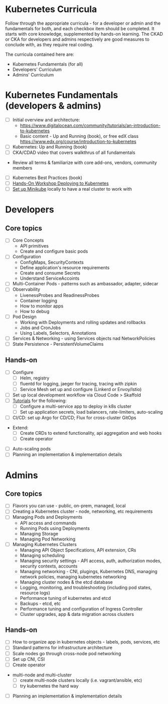 # Kubernetes Curricula

Follow through the appropriate curricula - for a developer or admin and the fundamentals for both, and each checkbox item should be completed. It starts with core knowledge, supplemented by hands-on learning. The CKAD or CKA for developers and admins respectively are good measures to conclude with, as they require real coding.
 
The curricula contained here are:

* Kubernetes Fundamentals (for all)
* Developers' Curriculum
* Admins' Curriculum

# Kubernetes Fundamentals (developers & admins)

- [ ] Initial overview and architecture:
    - https://www.digitalocean.com/community/tutorials/an-introduction-to-kubernetes
    - Basic content - Up and Running (book), or free edX class https://www.edx.org/course/introduction-to-kubernetes
- [ ] Kubernetes: Up and Running (book)
- [ ] CKA/CDAD video that covers walkthrus of all fundamentals
- Review all terms & familiarize with core add-ons, vendors, community members
- [ ] Kubernetes Best Practices (book)
- [ ] [Hands-On Workshop Deploying to Kubernetes]()
- [ ] [Set up Minikube](https://minikube.sigs.k8s.io/docs/) locally to have a real cluster to work with

# Developers 

## Core topics

* [ ] Core Concepts
    - API primitives
    - Create and configure basic pods
* [ ] Configuration
    - ConfigMaps, SecurityContexts
    - Define application's resource requirements
    - Create and consume Secrets
    - Understand ServiceAccoints
* [ ] Multi-Container Pods - patterns such as ambassador, adapter, sidecar
* [ ] Observability 
    - LivenessProbes and ReadinessProbes
    - Container logging
    - How to monitor apps
    - How to debug
* [ ] Pod Design
    - Working with Deployments and rolling updates and rollbacks
    - Jobs and CronJobs
    - Using Labels, Selectors, Annotations
* [ ] Services & Networking - using Services objects nad NetworkPolicies
* [ ] State Persistence - PersistentVolumeClaims

## Hands-on 

- [ ] Configure 
    - [ ] Helm, registry
    - [ ] fluentd for logging, jaeger for tracing, tracing with zipkin
    - [ ] Service Mesh set up and configure (Linkerd or Envoy/Istio)
- [ ] Set up local development workflow via Cloud Code > Skaffold
- [ ] [Tutorials](https://kubernetes.io/docs/tutorials/) for the following: 
    - [ ] Configure a multi-service app to deploy in k8s cluster
    - [ ] Set up application secrets, load balancers, rate-limiters, auto-scaling
- [ ] CI/CD: set up Argo for CD/CD; Flux for cross-cluster GitOps
- Extend:
    - [ ] Create CRDs to extend functionality, api aggregation and web hooks
    - [ ] Create operator
- [ ] Auto-scaling pods
- [ ] Planning an implementation & implementation details

# Admins

## Core topics

* [ ] Flavors you can use - public, on-prem, managed, local
* [ ] Creating a Kubernetes cluster - node, networking, etc requirements
* [ ] Managing Pods and Deployments
    - API access and commands
    - Running Pods using Deployments
    - Managing Storage
    - Managing Pod Networking
* [ ] Managing Kubernetes Clusters
    - Managing API Object Specifications, API extension, CRs
    - Managing scheduling
    - Managing security settings - API access, auth, authorization modes, security contexts, accounts
    - Managing networking - CNI, plugings, Kubernetes DNS, managing network policies, managing kubernetes networking
    - Managing cluster nodes & the etcd database
    - Logging, monitoring, and troubleshooting (including pod states, resource logs)
    - Performance tuning of kubernetes and etcd
    - Backups - etcd, etc
    - Performance tuning and configuration of Ingress Controller
    - Cluster upgrades, app & data migration across clusters 

## Hands-on

- [ ] How to organize app in kubernetes objects - labels, pods, services, etc    
- [ ] Standard patterns for infrastructure architecture
- [ ] Scale nodes go through cross-node pod networking
- [ ] Set up CNI, CSI
- [ ] Create operator
- multi-node and multi-cluster
    - [ ] create multi-node clusters locally (i.e. vagrant/ansible, etc)
    - [ ] try kubernetes the hard way
- [ ] Planning an implementation & implementation details
